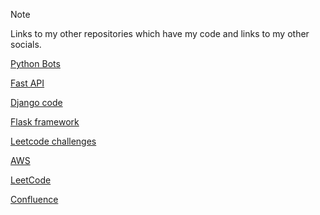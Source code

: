 > [!NOTE]
> Links to my other repositories which have my code and links to my other socials.

[Python Bots](https://github.com/ausrys/Bots_examples)

[Fast API](https://github.com/ausrys/FastAPI_Examples)

[Django code](https://github.com/ausrys/Django_examples)

[Flask framework](https://github.com/ausrys/Flask_Examples)

[Leetcode challenges](https://github.com/ausrys/Leetcode-chalenges)

[AWS](https://github.com/ausrys/AWS_Examples)

[LeetCode](https://leetcode.com/u/ausryswork/)

[Confluence](https://orioninc-team-mv8mfmsw.atlassian.net/wiki/people/712020:da8e289c-17a1-423f-a042-ec5ea224cc6a)